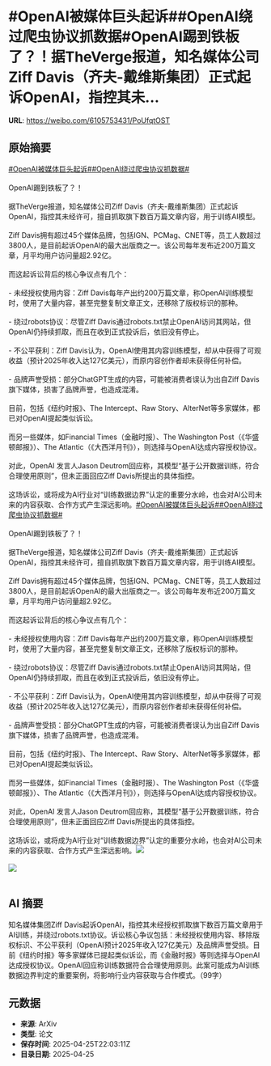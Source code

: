 # #OpenAI被媒体巨头起诉##OpenAI绕过爬虫协议抓数据#OpenAI踢到铁板了？！据TheVerge报道，知名媒体公司Ziff Davis（齐夫-戴维斯集团）正式起诉OpenAI，指控其未...

**URL**: https://weibo.com/6105753431/PoUfqtOST

## 原始摘要

<a href="https://m.weibo.cn/search?containerid=231522type%3D1%26t%3D10%26q%3D%23OpenAI%E8%A2%AB%E5%AA%92%E4%BD%93%E5%B7%A8%E5%A4%B4%E8%B5%B7%E8%AF%89%23&amp;extparam=%23OpenAI%E8%A2%AB%E5%AA%92%E4%BD%93%E5%B7%A8%E5%A4%B4%E8%B5%B7%E8%AF%89%23" data-hide=""><span class="surl-text">#OpenAI被媒体巨头起诉#</span></a><a href="https://m.weibo.cn/search?containerid=231522type%3D1%26t%3D10%26q%3D%23OpenAI%E7%BB%95%E8%BF%87%E7%88%AC%E8%99%AB%E5%8D%8F%E8%AE%AE%E6%8A%93%E6%95%B0%E6%8D%AE%23&amp;extparam=%23OpenAI%E7%BB%95%E8%BF%87%E7%88%AC%E8%99%AB%E5%8D%8F%E8%AE%AE%E6%8A%93%E6%95%B0%E6%8D%AE%23" data-hide=""><span class="surl-text">#OpenAI绕过爬虫协议抓数据#</span></a><br><br>OpenAI踢到铁板了？！<br><br>据TheVerge报道，知名媒体公司Ziff Davis（齐夫-戴维斯集团）正式起诉OpenAI，指控其未经许可，擅自抓取旗下数百万篇文章内容，用于训练AI模型。<br><br>Ziff Davis拥有超过45个媒体品牌，包括IGN、PCMag、CNET等，员工人数超过3800人，是目前起诉OpenAI的最大出版商之一。该公司每年发布近200万篇文章，月平均用户访问量超2.92亿。<br><br>而这起诉讼背后的核心争议点有几个：<br><br>- 未经授权使用内容：Ziff Davis每年产出约200万篇文章，称OpenAI训练模型时，使用了大量内容，甚至完整复制文章正文，还移除了版权标识的那种。<br><br>- 绕过robots协议：尽管Ziff Davis通过robots.txt禁止OpenAI访问其网站，但OpenAI仍持续抓取，而且在收到正式投诉后，依旧没有停止。<br><br>- 不公平获利：Ziff Davis认为，OpenAI使用其内容训练模型，却从中获得了可观收益（预计2025年收入达127亿美元），而原内容创作者却未获得任何补偿。<br><br>- 品牌声誉受损：部分ChatGPT生成的内容，可能被消费者误认为出自Ziff Davis旗下媒体，损害了品牌声誉，也造成混淆。<br><br>目前，包括《纽约时报》、The Intercept、Raw Story、AlterNet等多家媒体，都已对OpenAI提起类似诉讼。<br><br>而另一些媒体，如Financial Times（金融时报）、The Washington Post（《华盛顿邮报》）、The Atlantic（《大西洋月刊》），则选择与OpenAI达成内容授权协议。<br><br>对此，OpenAI 发言人Jason Deutrom回应称，其模型“基于公开数据训练，符合合理使用原则”，但未正面回应Ziff Davis所提出的具体指控。<br><br>这场诉讼，或将成为AI行业对“训练数据边界”认定的重要分水岭，也会对AI公司未来的内容获取、合作方式产生深远影响。<a href="https://m.weibo.cn/search?containerid=231522type%3D1%26t%3D10%26q%3D%23OpenAI%E8%A2%AB%E5%AA%92%E4%BD%93%E5%B7%A8%E5%A4%B4%E8%B5%B7%E8%AF%89%23&amp;extparam=%23OpenAI%E8%A2%AB%E5%AA%92%E4%BD%93%E5%B7%A8%E5%A4%B4%E8%B5%B7%E8%AF%89%23" data-hide=""><span class="surl-text">#OpenAI被媒体巨头起诉#</span></a><a href="https://m.weibo.cn/search?containerid=231522type%3D1%26t%3D10%26q%3D%23OpenAI%E7%BB%95%E8%BF%87%E7%88%AC%E8%99%AB%E5%8D%8F%E8%AE%AE%E6%8A%93%E6%95%B0%E6%8D%AE%23&amp;extparam=%23OpenAI%E7%BB%95%E8%BF%87%E7%88%AC%E8%99%AB%E5%8D%8F%E8%AE%AE%E6%8A%93%E6%95%B0%E6%8D%AE%23" data-hide=""><span class="surl-text">#OpenAI绕过爬虫协议抓数据#</span></a><br><br>OpenAI踢到铁板了？！<br><br>据TheVerge报道，知名媒体公司Ziff Davis（齐夫-戴维斯集团）正式起诉OpenAI，指控其未经许可，擅自抓取旗下数百万篇文章内容，用于训练AI模型。<br><br>Ziff Davis拥有超过45个媒体品牌，包括IGN、PCMag、CNET等，员工人数超过3800人，是目前起诉OpenAI的最大出版商之一。该公司每年发布近200万篇文章，月平均用户访问量超2.92亿。<br><br>而这起诉讼背后的核心争议点有几个：<br><br>- 未经授权使用内容：Ziff Davis每年产出约200万篇文章，称OpenAI训练模型时，使用了大量内容，甚至完整复制文章正文，还移除了版权标识的那种。<br><br>- 绕过robots协议：尽管Ziff Davis通过robots.txt禁止OpenAI访问其网站，但OpenAI仍持续抓取，而且在收到正式投诉后，依旧没有停止。<br><br>- 不公平获利：Ziff Davis认为，OpenAI使用其内容训练模型，却从中获得了可观收益（预计2025年收入达127亿美元），而原内容创作者却未获得任何补偿。<br><br>- 品牌声誉受损：部分ChatGPT生成的内容，可能被消费者误认为出自Ziff Davis旗下媒体，损害了品牌声誉，也造成混淆。<br><br>目前，包括《纽约时报》、The Intercept、Raw Story、AlterNet等多家媒体，都已对OpenAI提起类似诉讼。<br><br>而另一些媒体，如Financial Times（金融时报）、The Washington Post（《华盛顿邮报》）、The Atlantic（《大西洋月刊》），则选择与OpenAI达成内容授权协议。<br><br>对此，OpenAI 发言人Jason Deutrom回应称，其模型“基于公开数据训练，符合合理使用原则”，但未正面回应Ziff Davis所提出的具体指控。<br><br>这场诉讼，或将成为AI行业对“训练数据边界”认定的重要分水岭，也会对AI公司未来的内容获取、合作方式产生深远影响。<img style="" src="https://tvax1.sinaimg.cn/large/006Fd7o3gy1i0t5j25rmkj31400qok2y.jpg" referrerpolicy="no-referrer"><br><br><img style="" src="https://tvax2.sinaimg.cn/large/006Fd7o3gy1i0t5j14svdj314c19gna6.jpg" referrerpolicy="no-referrer"><br><br>

## AI 摘要

知名媒体集团Ziff Davis起诉OpenAI，指控其未经授权抓取旗下数百万篇文章用于AI训练，并绕过robots.txt协议。诉讼核心争议包括：未经授权使用内容、移除版权标识、不公平获利（OpenAI预计2025年收入127亿美元）及品牌声誉受损。目前《纽约时报》等多家媒体已提起类似诉讼，而《金融时报》等则选择与OpenAI达成授权协议。OpenAI回应称训练数据符合合理使用原则。此案可能成为AI训练数据边界判定的重要案例，将影响行业内容获取与合作模式。（99字）

## 元数据

- **来源**: ArXiv
- **类型**: 论文
- **保存时间**: 2025-04-25T22:03:11Z
- **目录日期**: 2025-04-25
